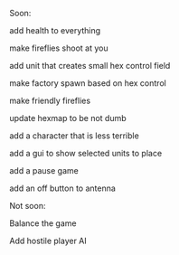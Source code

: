Soon:

add health to everything

make fireflies shoot at you

add unit that creates small hex control field

make factory spawn based on hex control

make friendly fireflies

update hexmap to be not dumb

add a character that is less terrible

add a gui to show selected units to place

add a pause game

add an off button to antenna


Not soon:

Balance the game

Add hostile player AI
